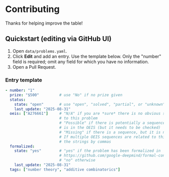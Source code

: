 # Contributing

Thanks for helping improve the table!

## Quickstart (editing via GitHub UI)

1. Open `data/problems.yaml`.
2. Click **Edit** and add an entry. Use the template below.  Only the "number" field is required; omit any field for which you have no information.
3. Open a Pull Request.

### Entry template

```yaml
- number: "1"
  prize: "$500"         # use "No" if no prize given
  status:
    state: "open"       # use "open", "solved", "partial", or "unknown"
    last_update: "2025-08-31"
  oeis: ["A276661"]     # "N/A" if you are *sure* there is no obvious sequence to attach
                        # to this problem
                        # "Possible" if there is potentially a sequence for this problem that
                        # is in the OEIS (but it needs to be checked)
                        # "Missing" if there is a sequence, but it is not in the OEIS
                        # If multiple OEIS sequences are related to this problem, separate
                        # the strings by commas
  formalized:
    state: "yes"        # "yes" if the problem has been formalized in
                        # https://github.com/google-deepmind/formal-conjectures
                        # "no" otherwise
    last_update: "2025-08-31"
  tags: ["number theory", "additive combinatorics"]
